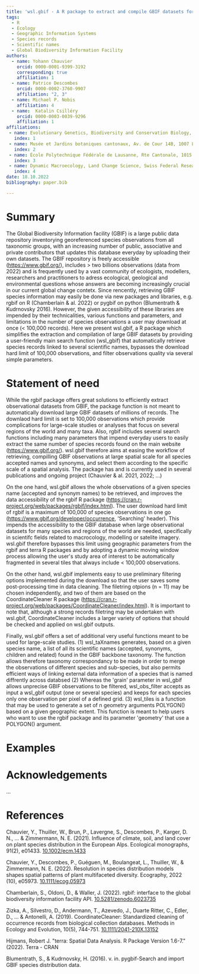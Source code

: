 ```yaml
---
title: 'wsl.gbif - A R package to extract and compile GBIF datasets for large-scale analyses'
tags:
  - R
  - Ecology
  - Geographic Information Systems
  - Species records
  - Scientific names
  - Global Biodiversity Information Facility
authors:
  - name: Yohann Chauvier
    orcid: 0000-0001-9399-3192
    corresponding: true
    affiliation: 1 
  - name: Patrice Descombes
    orcid: 0000-0002-3760-9907
    affiliation: "2, 3"
  - name: Michael P. Nobis
    affiliation: 4
  - name:  Katalin Csilléry
    orcid: 0000-0003-0039-9296
    affiliation: 1
affiliations:
 - name: Evolutionary Genetics, Biodiversity and Conservation Biology, Swiss Federal Research Institute (WSL), 8903 Birmensdorf, Switzerland
   index: 1
 - name: Musée et Jardins botaniques cantonaux, Av. de Cour 14B, 1007 Lausanne, Switzerland
   index: 2
 - name: École Polytechnique Fédérale de Lausanne, Rte Cantonale, 1015 Lausanne, Switzerland
   index: 3
 - name: Dynamic Macroecology, Land Change Science, Swiss Federal Research Institute (WSL), 8903 Birmensdorf, Switzerland
   index: 4
date: 18.10.2022
bibliography: paper.bib

---
```


# Summary

The Global Biodiversity Information facility (GBIF) is a large public data repository
inventorying georeferenced species observations from all taxonomic groups, with an
increasing number of public, associative and private contributors that updates this
database everyday by uploading their own datasets. The GBIF repository is freely
accessible (https://www.gbif.org/), includes > two billions observations (data from
2022) and is frequently used by a vast community of ecologists, modellers, researchers
and practitioners to adress ecological, geological and environmental questions
whose answers are becoming increasingly crucial in our current global change contetx.
Since rencently, retrieving GBIF species information may easily be done
via new packages and libraries, e.g. rgbif on R (Chamberlain & al. 2022) or
pygbif on python (Blumentrath & Kudrnovsky 2016). However, the given accessibility
of these libraries are impended by their technicalities, various functions and
parameters, and limitations in the number of species observations a user may download
at once (< 100,000 records). Here we present wsl.gbif, a R package which simplifies
the extraction and compilation of large GBIF datasets by providing a user-friendly main
search function (wsl_gbif) that automatically retrieve species records linked to several scientific
names, bypasses the download hard limit of 100,000 observations, and filter observations
quality via several simple parameters.

# Statement of need

While the rgbif package offers great solutions to efficiently extract observational datasets
from GBIF, the package function is not meant to automatically download large GBIF datasets
of millions of records. The downlaod hard limit is set to 100,000 observations which provide
complications for large-scale studies or analyses that focus on several regions of the world
and many taxa. Also, rgbif includes several search functions including many parameters that
impend everyday users to easily extract the same number of species records found on the main
website (https://www.gbif.org/). wsl.gbif therefore aims at easing the workflow of retrieving,
compilling GBIF observations at large spatial scale for all species accepted names and synonyms,
and select them according to the specific scale of a spatial analysis. The package has and is
currently used in several publications and ongoing project (Chauvier & al. 2021, 2022; ...)

On the one hand, wsl.gbif allows the whole observations of a given species name (accepted and
synonym names) to be retrieved, and improves the data accessibility of the rgbif R package
(https://cran.r-project.org/web/packages/rgbif/index.html). The user download hard limit of
rgbif is a maximum of 100,000 of species observations in one go (https://www.gbif.org/developer/occurrence,
'Searching' header). This impends the accessibility to the GBIF database when large observational
datasets for many species and regions of the world are needed, specifically in scientifc fields
related to macrocology, modelling or satelite imagery. wsl.gbif therefore bypasses this limit
using geographic parameters from the rgbif and terra R packages and by adopting a dynamic moving
window process allowing the user's study area of interest to be automatically fragmented in several
tiles that always include < 100,000 observations.

On the other hand, wsl.gbif implements easy to use preliminary filtering options implemented during
the download so that the user saves some post-processing time in data cleaning. The filetring
otpions (n = 11) may be chosen independently, and two of them are based on the CoordinateCleaner R
package (https://cran.r-project.org/web/packages/CoordinateCleaner/index.html). It is important to
note that, although a strong records filetring may be undertaken with wsl.gbif, CoordinateCleaner
includes a larger variety of options that should be checked and applied on wsl.gbif outputs.

Finally, wsl.gbif offers a set of additional very useful functions meant to be used for large-scale
studies. (1) wsl_taXnames generates, based on a given species name, a list of all its scientific names
(accepted, synonyms, children and related) found in the GBIF backbone taxonomy. The function allows
therefore taxonomy correspondancy to be made in order to merge the observations of different species
and sub-species, but also permits efficient ways of linking external data information of a species that
is named diffrently across databsed (2) Whereas the 'grain' parameter in wsl_gbif allows unprecise GBIF
observations to be filtered, wsl_obs_filter accepts as input a wsl_gbif output (one or several species)
and keeps for each species only one observation per pixel of a defined grid. (3) wsl_tiles is a function
that may be used to generate a set of n geometry arguments POLYGON() based on a given geographic extent.
This function is meant to help users who want to use the rgbif package and its parameter 'geometry'
that use a POLYGON() argument.


# Examples



# Acknowledgements

...

# References

Chauvier, Y., Thuiller, W., Brun, P., Lavergne, S., Descombes, P., Karger, D. N., ... & Zimmermann, N. E. (2021). Influence of climate, soil, and land cover on plant species distribution in the European Alps. Ecological monographs, 91(2), e01433. <a href="https://doi.org/10.1002/ecm.1433">10.1002/ecm.1433</a>

Chauvier, Y., Descombes, P., Guéguen, M., Boulangeat, L., Thuiller, W., & Zimmermann, N. E. (2022). Resolution in species distribution models shapes spatial patterns of plant multifaceted diversity. Ecography, 2022 (10), e05973. <a href="https://doi.org/10.1111/ecog.05973">10.1111/ecog.05973</a>

Chamberlain, S., Oldoni, D., & Waller, J. (2022). rgbif: interface to the global biodiversity information facility API. <a href="https://doi.org/10.5281/zenodo.6023735">10.5281/zenodo.6023735</a>

Zizka, A., Silvestro, D., Andermann, T., Azevedo, J., Duarte Ritter, C., Edler, D., ... & Antonelli, A. (2019). CoordinateCleaner: Standardized cleaning of occurrence records from biological collection databases. Methods in Ecology and Evolution, 10(5), 744-751. <a href="https://doi.org/10.1111/2041-210X.13152">10.1111/2041-210X.13152</a>

Hijmans, Robert J. "terra: Spatial Data Analysis. R Package Version 1.6-7." (2022). Terra - CRAN

Blumentrath, S., & Kudrnovsky, H. (2016). v. in. pygbif-Search and import GBIF species distribution data.

